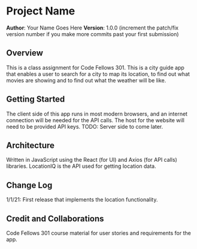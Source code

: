 # Project Name

**Author**: Your Name Goes Here
**Version**: 1.0.0 (increment the patch/fix version number if you make more commits past your first submission)

## Overview

This is a class assignment for Code Fellows 301. This is a city guide app that enables a user to search for a city to map its location, to find out what movies are showing and to find out what the weather will be like.

## Getting Started

The client side of this app runs in most modern browsers, and an internet connection will be needed for the API calls. The host for the website will need to be provided API keys. TODO: Server side to come later.

## Architecture

Written in JavaScript using the React (for UI) and Axios (for API calls) libraries. LocationIQ is the API used for getting location data.

## Change Log

1/1/21: First release that implements the location functionality.

## Credit and Collaborations

Code Fellows 301 course material for user stories and requirements for the app.
